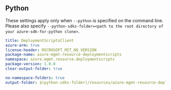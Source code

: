 ## Python

These settings apply only when `--python` is specified on the command line.
Please also specify `--python-sdks-folder=<path to the root directory of your azure-sdk-for-python clone>`.

``` yaml $(python)
title: DeploymentScriptsClient
azure-arm: true
license-header: MICROSOFT_MIT_NO_VERSION
package-name: azure-mgmt-resource-deploymentscripts
namespace: azure.mgmt.resource.deploymentscripts
package-version: 1.0.0
clear-output-folder: true
```

``` yaml $(python)
no-namespace-folders: true
output-folder: $(python-sdks-folder)/resources/azure-mgmt-resource-deploymentscripts/azure/mgmt/resource/deploymentscripts
```
